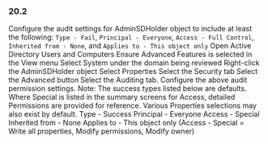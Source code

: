 
### 20.2  
Configure the audit settings for AdminSDHolder object to include at least the following: `Type - Fail`, `Principal - Everyone`, `Access - Full Control`, `Inherited from - None`, and `Applies to - This object only`  Open Active Directory Users and Computers  Ensure Advanced Features is selected in the View menu  Select System under the domain being reviewed  Right-click the AdminSDHolder object  Select Properties  Select the Security tab  Select the Advanced button  Select the Auditing tab. Configure the above audit permission settings.  Note: The success types listed below are defaults. Where Special is listed in the summary screens for Access, detailed Permissions are provided for reference. Various Properties selections may also exist by default.  Type - Success  Principal - Everyone  Access - Special  Inherited from - None  Applies to - This object only  (Access - Special = Write all properties, Modify permissions, Modify owner)  